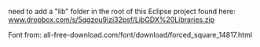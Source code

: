 need to add a "lib" folder in the root of this Eclipse project
found here:
www.dropbox.com/s/5qgzou9izi32psf/LibGDX%20Libraries.zip

Font from:
all-free-download.com/font/download/forced_square_14817.html
